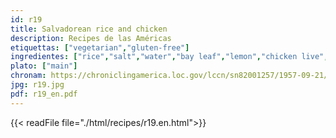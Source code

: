 ```yaml
---
id: r19
title: Salvadorean rice and chicken
description: Recipes de las Américas
etiquettas: ["vegetarian","gluten-free"]
ingredientes: ["rice","salt","water","bay leaf","lemon","chicken live","oil","onion","marsala wine","black pepper","coarse salt","cinnamon","rice starch","milk"]
plato: ["main"]
chronam: https://chroniclingamerica.loc.gov/lccn/sn82001257/1957-09-21/ed-1/seq-5/
jpg: r19.jpg
pdf: r19_en.pdf
---
```


{{< readFile file="./html/recipes/r19.en.html">}}